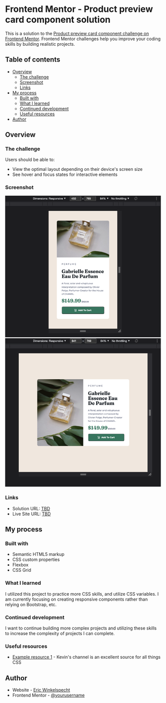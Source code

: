# Frontend Mentor - Product preview card component solution

This is a solution to the [Product preview card component challenge on Frontend Mentor](https://www.frontendmentor.io/challenges/product-preview-card-component-GO7UmttRfa). Frontend Mentor challenges help you improve your coding skills by building realistic projects.

## Table of contents

- [Overview](#overview)
  - [The challenge](#the-challenge)
  - [Screenshot](#screenshot)
  - [Links](#links)
- [My process](#my-process)
  - [Built with](#built-with)
  - [What I learned](#what-i-learned)
  - [Continued development](#continued-development)
  - [Useful resources](#useful-resources)
- [Author](#author)

## Overview

### The challenge

Users should be able to:

- View the optimal layout depending on their device's screen size
- See hover and focus states for interactive elements

### Screenshot

![Mobile Solution](./images/solution-mobile.png)
![Desktop Solution](./images/solution-desktop.png)

### Links

- Solution URL: [TBD](#)
- Live Site URL: [TBD](#)

## My process

### Built with

- Semantic HTML5 markup
- CSS custom properties
- Flexbox
- CSS Grid

### What I learned

I utilized this project to practice more CSS skills, and utilize CSS variables. I am currently focusing on creating responsive components rather than relying on Bootstrap, etc.

### Continued development

I want to continue building more complex projects and utilizing these skills to increase the complexity of projects I can complete.

### Useful resources

- [Example resource 1](https://www.youtube.com/kepowob) - Kevin's channel is an excellent source for all things CSS

## Author

- Website - [Eric Winkelspecht](https://github.com/ericwink/)
- Frontend Mentor - [@yourusername](https://www.frontendmentor.io/profile/ericwink)
